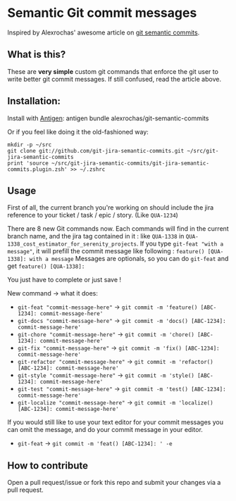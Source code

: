 # Semantic Git commit messages

Inspired by Alexrochas' awesome article on [git semantic commits](https://github.com/alexrochas/git-semantic-commits).

## What is this?
These are **very simple** custom git commands that enforce the git user to write better git commit messages. If still confused, read the article above.

## Installation:

Install with [Antigen](https://github.com/zsh-users/antigen): antigen bundle alexrochas/git-semantic-commits

Or if you feel like doing it the old-fashioned way:

```shell
mkdir -p ~/src
git clone git://github.com/git-jira-semantic-commits.git ~/src/git-jira-semantic-commits
print 'source ~/src/git-jira-semantic-commits/git-jira-semantic-commits.plugin.zsh' >> ~/.zshrc
```

## Usage

First of all, the current branch you're working on should include the jira reference to your ticket / task / epic / story. (Like `QUA-1234`)

There are 8 new Git commands now.
Each commands will find in the current branch name, and the jira tag contained in it : like `QUA-1338` in `QUA-1338_cost_estimator_for_serenity_projects`.
If you type `git-feat "with a message"`, it will prefill the commit message like following : ```feature() [QUA-1338]: with a message```
Messages are optionals, so you can do `git-feat` and get ```feature() [QUA-1338]: ```

You just have to complete or just save !

New command -> what it does:
* ```git-feat "commit-message-here"``` ->     ```git commit -m 'feature() [ABC-1234]: commit-message-here'```
* ```git-docs "commit-message-here"``` ->     ```git commit -m 'docs() [ABC-1234]: commit-message-here'```
* ```git-chore "commit-message-here"``` ->    ```git commit -m 'chore() [ABC-1234]: commit-message-here'```
* ```git-fix "commit-message-here"``` ->      ```git commit -m 'fix() [ABC-1234]: commit-message-here'```
* ```git-refactor "commit-message-here"``` -> ```git commit -m 'refactor() [ABC-1234]: commit-message-here'```
* ```git-style "commit-message-here"``` ->    ```git commit -m 'style() [ABC-1234]: commit-message-here'```
* ```git-test "commit-message-here"``` ->     ```git commit -m 'test() [ABC-1234]: commit-message-here'```
* ```git-localize "commit-message-here"``` -> ```git commit -m 'localize() [ABC-1234]: commit-message-here'```

If you would still like to use your text editor for your commit messages
you can omit the message, and do your commit message in your editor.

* ```git-feat``` -> ```git commit -m 'feat() [ABC-1234]: ' -e```

## How to contribute
Open a pull request/issue or fork this repo and submit your changes via a pull request.
